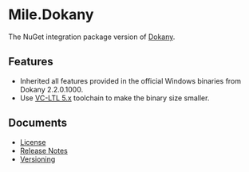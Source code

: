 ﻿# Mile.Dokany

The NuGet integration package version of [Dokany].

[Dokany]: https://github.com/dokan-dev/dokany

## Features

- Inherited all features provided in the official Windows binaries from Dokany
  2.2.0.1000.
- Use [VC-LTL 5.x](https://github.com/Chuyu-Team/VC-LTL5) toolchain to make the
  binary size smaller.

## Documents

- [License](License.md)
- [Release Notes](ReleaseNotes.md)
- [Versioning](Versioning.md)
